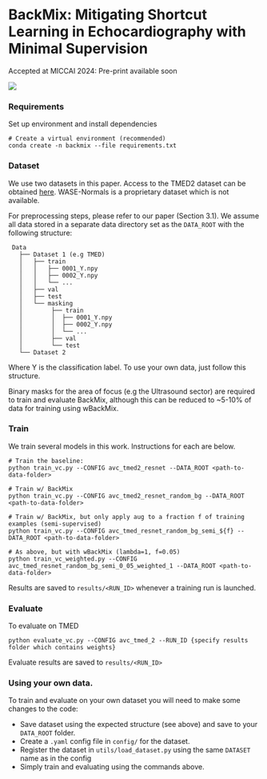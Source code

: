 # BackMix: Mitigating Shortcut Learning in Echocardiography with Minimal Supervision

Accepted at MICCAI 2024: Pre-print available soon

![](C:\Users\KitBransby\GitHub\BackMix\evaluation\figures\schematic.png)

### Requirements

Set up environment and install dependencies

```
# Create a virtual environment (recommended)
conda create -n backmix --file requirements.txt
```

### Dataset

We use two datasets in this paper. 
Access to the TMED2 dataset can be obtained [here](https://tmed.cs.tufts.edu/index.html). WASE-Normals is a proprietary dataset which is not available. 

For preprocessing steps, please refer to our paper (Section 3.1). We assume all data stored in a separate data directory set as the `DATA_ROOT` with the following structure:
```
 Data
   ├── Dataset 1 (e.g TMED)
   │   ├── train
   │   │   ├── 0001_Y.npy
   │   │   ├── 0002_Y.npy
   │   │   └── ...
   │   ├── val 
   │   ├── test
   │   └── masking
   │        ├── train
   │        │  ├── 0001_Y.npy
   │        │  ├── 0002_Y.npy
   │        │  └── ...
   │        ├── val 
   │        └── test
   └── Dataset 2
```
Where Y is the classification label. To use your own data, just follow this structure.

Binary masks for the area of focus (e.g the Ultrasound sector) are required to train and evaluate BackMix, although this can be reduced to ~5-10% of data for training using wBackMix. 

### Train 

We train several models in this work. Instructions for each are below. 

```
# Train the baseline:
python train_vc.py --CONFIG avc_tmed2_resnet --DATA_ROOT <path-to-data-folder>

# Train w/ BackMix
python train_vc.py --CONFIG avc_tmed2_resnet_random_bg --DATA_ROOT <path-to-data-folder>

# Train w/ BackMix, but only apply aug to a fraction f of training examples (semi-supervised)
python train_vc.py --CONFIG avc_tmed_resnet_random_bg_semi_${f} --DATA_ROOT <path-to-data-folder>

# As above, but with wBackMix (lambda=1, f=0.05)
python train_vc_weighted.py --CONFIG avc_tmed_resnet_random_bg_semi_0_05_weighted_1 --DATA_ROOT <path-to-data-folder>
```

Results are saved to ``results/<RUN_ID>`` whenever a training run is launched. 

### Evaluate 

To evaluate on TMED 
```
python evaluate_vc.py --CONFIG avc_tmed_2 --RUN_ID {specify results folder which contains weights}
```

Evaluate results are saved to `results/<RUN_ID>`

### Using your own data. 

To train and evaluate on your own dataset you will need to make some changes to the code:
* Save dataset using the expected structure (see above) and save to your `DATA_ROOT` folder.
* Create a `.yaml` config file in `config/` for the dataset. 
* Register the dataset in `utils/load_dataset.py` using the same `DATASET` name as in the config
* Simply train and evaluating using the commands above. 

